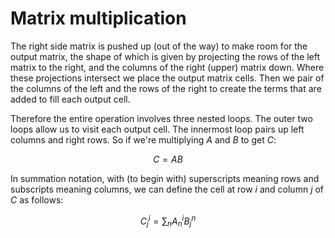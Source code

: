 # Matrix multiplication

The right side matrix is pushed up (out of the way) to make room for the output matrix, the shape of which is given by projecting the rows of the left matrix to the right, and the columns of the right (upper) matrix down. Where these projections intersect we place the output matrix cells. Then we pair of the columns of the left and the rows of the right to create the terms that are added to fill each output cell.

Therefore the entire operation involves three nested loops. The outer two loops allow us to visit each output cell. The innermost loop pairs up left columns and right rows. So if we're multiplying $A$ and $B$ to get $C$:

$$C = AB$$

In summation notation, with (to begin with) superscripts meaning rows and subscripts meaning columns, we can define the cell at row $i$ and column $j$ of $C$ as follows:

$$C^i_j = \sum_n{A^i_nB^n_j}$$
